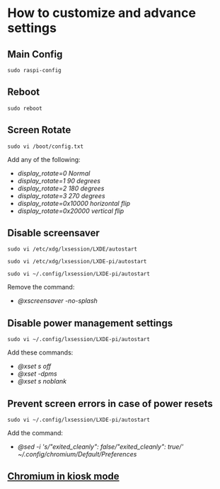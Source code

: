 # How to customize and advance settings

## Main Config
`sudo raspi-config`

## Reboot
`sudo reboot`

## Screen Rotate
`sudo vi /boot/config.txt`

Add any of the following:
* _display_rotate=0 Normal_
* _display_rotate=1 90 degrees_
* _display_rotate=2 180 degrees_
* _display_rotate=3 270 degrees_
* _display_rotate=0x10000 horizontal flip_
* _display_rotate=0x20000 vertical flip_

## Disable screensaver
`sudo vi /etc/xdg/lxsession/LXDE/autostart`

`sudo vi /etc/xdg/lxsession/LXDE-pi/autostart`

`sudo vi ~/.config/lxsession/LXDE-pi/autostart`

Remove the command:
* _@xscreensaver -no-splash_

## Disable power management settings
`sudo vi ~/.config/lxsession/LXDE-pi/autostart`

Add these commands:
* _@xset s off_
* _@xset -dpms_
* _@xset s noblank_
 

## Prevent screen errors in case of power resets
`sudo vi ~/.config/lxsession/LXDE-pi/autostart`

Add the command:
* _@sed -i 's/"exited_cleanly": false/"exited_cleanly": true/' ~/.config/chromium/Default/Preferences_

## [Chromium in kiosk mode](http://www.0atman.com/auto-start-full-screen-web-page-on-raspbian-jessie-startup.html)

 
